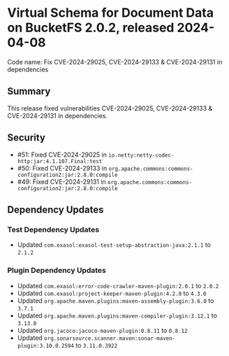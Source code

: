 # Virtual Schema for Document Data on BucketFS 2.0.2, released 2024-04-08

Code name: Fix CVE-2024-29025, CVE-2024-29133 & CVE-2024-29131 in dependencies

## Summary

This release fixed vulnerabilities CVE-2024-29025, CVE-2024-29133 & CVE-2024-29131 in dependencies.

## Security

* #51: Fixed CVE-2024-29025 in `io.netty:netty-codec-http:jar:4.1.107.Final:test`
* #50: Fixed CVE-2024-29133 in `org.apache.commons:commons-configuration2:jar:2.8.0:compile`
* #49: Fixed CVE-2024-29131 in `org.apache.commons:commons-configuration2:jar:2.8.0:compile`

## Dependency Updates

### Test Dependency Updates

* Updated `com.exasol:exasol-test-setup-abstraction-java:2.1.1` to `2.1.2`

### Plugin Dependency Updates

* Updated `com.exasol:error-code-crawler-maven-plugin:2.0.1` to `2.0.2`
* Updated `com.exasol:project-keeper-maven-plugin:4.2.0` to `4.3.0`
* Updated `org.apache.maven.plugins:maven-assembly-plugin:3.6.0` to `3.7.1`
* Updated `org.apache.maven.plugins:maven-compiler-plugin:3.12.1` to `3.13.0`
* Updated `org.jacoco:jacoco-maven-plugin:0.8.11` to `0.8.12`
* Updated `org.sonarsource.scanner.maven:sonar-maven-plugin:3.10.0.2594` to `3.11.0.3922`

